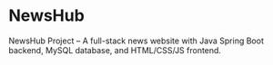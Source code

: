 # NewsHub
NewsHub Project – A full-stack news website with Java Spring Boot backend, MySQL database, and HTML/CSS/JS frontend.

